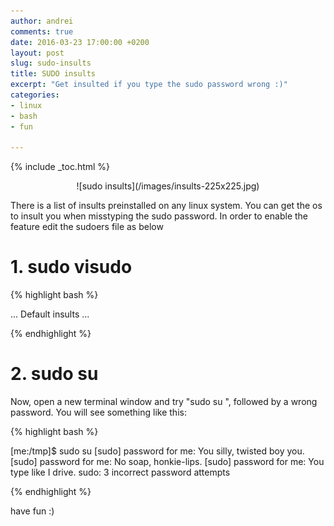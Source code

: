 ```yaml
---
author: andrei
comments: true
date: 2016-03-23 17:00:00 +0200
layout: post
slug: sudo-insults
title: SUDO insults
excerpt: "Get insulted if you type the sudo password wrong :)"
categories:
- linux
- bash
- fun

---
```


{% include _toc.html %}


<div style="text-align:center" markdown="1">
![sudo insults](/images/insults-225x225.jpg)
</div>

There is a list of insults preinstalled on any linux system. You can get the os to insult you when misstyping the sudo password.
In order to enable the feature edit the sudoers file as below 

# 1. sudo visudo 

{% highlight bash %}

...
Default    insults
...

{% endhighlight %}

# 2. sudo su 
Now, open a new terminal window and  try "sudo su ", followed by a wrong password.
You will see something like this:

{% highlight bash %}

[me:/tmp]$ sudo su 
[sudo] password for me: 
You silly, twisted boy you.
[sudo] password for me: 
No soap, honkie-lips.
[sudo] password for me: 
You type like I drive.
sudo: 3 incorrect password attempts

{% endhighlight %}

have fun :)
